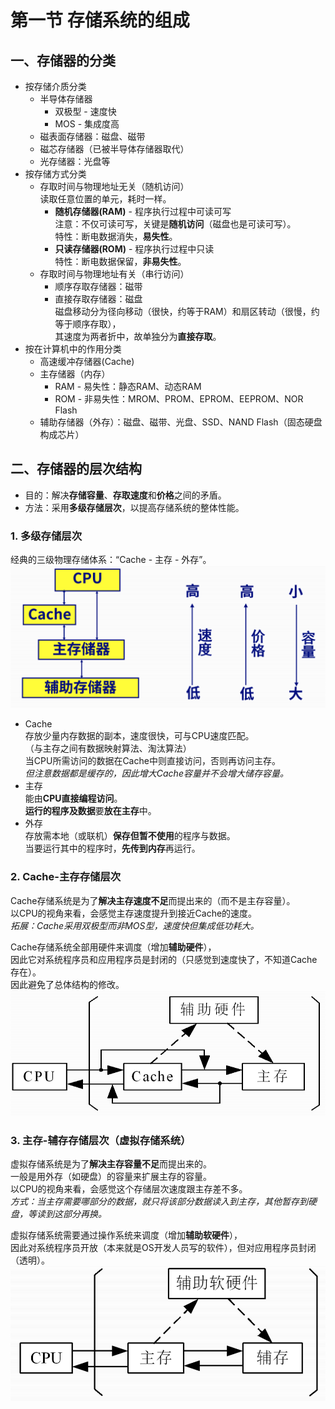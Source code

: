 # 第一节 存储系统的组成

## 一、存储器的分类

* 按存储介质分类
  * 半导体存储器
    * 双极型 - 速度快
    * MOS - 集成度高
  * 磁表面存储器：磁盘、磁带
  * 磁芯存储器（已被半导体存储器取代）
  * 光存储器：光盘等
* 按存储方式分类
  * 存取时间与物理地址无关（随机访问）  
    读取任意位置的单元，耗时一样。
    * **随机存储器(RAM)** - 程序执行过程中可读可写  
      注意：不仅可读可写，关键是**随机访问**（磁盘也是可读可写）。  
      特性：断电数据消失，**易失性**。
    * **只读存储器(ROM)** - 程序执行过程中只读  
      特性：断电数据保留，**非易失性**。
  * 存取时间与物理地址有关（串行访问）
    * 顺序存取存储器：磁带
    * 直接存取存储器：磁盘  
      磁盘移动分为径向移动（很快，约等于RAM）和扇区转动（很慢，约等于顺序存取），  
      其速度为两者折中，故单独分为**直接存取**。
* 按在计算机中的作用分类
  * 高速缓冲存储器(Cache)
  * 主存储器（内存）
    * RAM - 易失性：静态RAM、动态RAM
    * ROM - 非易失性：MROM、PROM、EPROM、EEPROM、NOR Flash
  * 辅助存储器（外存）：磁盘、磁带、光盘、SSD、NAND Flash（固态硬盘构成芯片）

## 二、存储器的层次结构

* 目的：解决**存储容量**、**存取速度**和**价格**之间的矛盾。
* 方法：采用**多级存储层次**，以提高存储系统的整体性能。​

### 1. 多级存储层次

经典的三级物理存储体系：“Cache - 主存 - 外存”。  
![三级物理存储体系](images/5.1-Storage-1--03-31_09-12-37.png)

* Cache  
  存放少量内存数据的副本，速度很快，可与CPU速度匹配。​  
  （与主存之间有数据映射算法、淘汰算法）​  
  当CPU所需访问的数据在Cache中则直接访问，否则再访问主存。  
  *但注意数据都是缓存的，因此增大Cache容量并不会增大储存容量。*
* 主存  
  能由**CPU直接编程访问**。  
  **运行的程序及数据**要**放在主存**中。​
* 外存  
  存放需本地（或联机）**保存但暂不使用**的程序与数据。​  
  当要运行其中的程序时，**先传到内存**再运行。​

### 2. Cache-主存存储层次

Cache存储系统是为了**解决主存速度不足**而提出来的（而不是主存容量）。  
以CPU的视角来看，会感觉主存速度提升到接近Cache的速度。  
*拓展：Cache采用双极型而非MOS型，速度快但集成低功耗大。*

Cache存储系统全部用硬件来调度（增加**辅助硬件**），  
因此它对系统程序员和应用程序员是封闭的（只感觉到速度快了，不知道Cache存在）。  
因此避免了总体结构的修改。
![Cache-主存存储层次](images/5.1-Storage-1--03-31_09-22-43.png)  

### 3. 主存-辅存存储层次（虚拟存储系统）

虚拟存储系统是为了**解决主存容量不足**而提出来的。  
一般是用外存（如硬盘）的容量来扩展主存的容量。  
以CPU的视角来看，会感觉这个存储层次速度跟主存差不多。  
*方式：当主存需要哪部分的数据，就只将该部分数据读入到主存，其他暂存到硬盘，等读到这部分再换。*

虚拟存储系统需要通过操作系统来调度（增加**辅助软硬件**），  
因此对系统程序员开放（本来就是OS开发人员写的软件），但对应用程序员封闭（透明）。
![虚拟存储系统](images/5.1-Storage-1--03-31_09-28-50.png)
